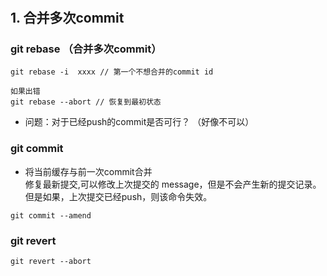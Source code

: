 
#


## 1. 合并多次commit

### git rebase （合并多次commit）
```
git rebase -i  xxxx // 第一个不想合并的commit id

如果出错  
git rebase --abort // 恢复到最初状态
```
- 问题：对于已经push的commit是否可行？ （好像不可以）  


### git commit 
- 将当前缓存与前一次commit合并    
修复最新提交,可以修改上次提交的 message，但是不会产生新的提交记录。 但是如果，上次提交已经push，则该命令失效。  
```
git commit --amend 
```


### git revert   
```
git revert --abort
``` 


###